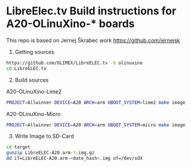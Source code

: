 # LibreElec.tv Build instructions for A20-OLinuXino-* boards
This repo is based on Jernej Škrabec work https://github.com/jernejsk

1. Getting sources
```bash
https://github.com/OLIMEX/LibreELEC.tv -b olinuxino
cd LibreELEC.tv
```
2. Build sources

A20-OLinuXino-Lime2	
```bash
PROJECT=Allwinner DEVICE=A20 ARCH=arm UBOOT_SYSTEM=lime2 make image
```
A20-OLinuXino-Micro
```bash
PROJECT=Allwinner DEVICE=A20 ARCH=arm UBOOT_SYSTEM=micro make image
```

3. Write Image to SD-Card
```bash
cd target
gunzip LibreELEC-A20.arm-*.img.gz
dd if=LibreELEC-A20.arm-<date_hash>.img of=/dev/sdX 
```
